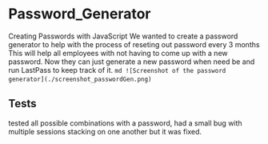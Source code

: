 # Password_Generator
Creating Passwords with JavaScript 
We wanted to create a password generator to help with the process of reseting out password every 3 months
This will help all employees with not having to come up with a new password. Now they can just generate a new password when need be and run LastPass to keep track of it. 
    ```md
    ![Screenshot of the password generator](./screenshot_passwordGen.png)
    ```
## Tests
tested all possible combinations with a password, had a small bug with multiple sessions stacking on one another but it was fixed.
